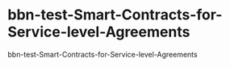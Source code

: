# bbn-test-Smart-Contracts-for-Service-level-Agreements
bbn-test-Smart-Contracts-for-Service-level-Agreements
